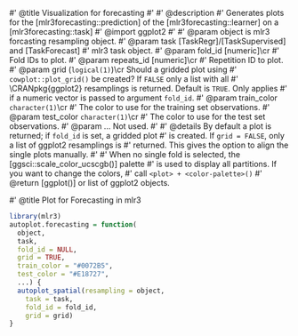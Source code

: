 #' @title Visualization for forecasting
#'
#' @description 
#' Generates plots for the [mlr3forecasting::prediction] of the [mlr3forecasting::learner] on a [mlr3forecasting::task]
#' @import ggplot2
#'
#' @param object is mlr3 forcasting resampling object.
#' @param task [TaskRegr]/[TaskSupervised] and [TaskForecast]
#'   mlr3 task object.
#' @param fold_id [numeric]\cr
#'   Fold IDs to plot.
#' @param repeats_id [numeric]\cr
#'   Repetition ID to plot.
#' @param grid (`logical(1)`)\cr Should a gridded plot using
#'   `cowplot::plot_grid()` be created? If `FALSE` only a list with all
#'   \CRANpkg{ggplot2} resamplings is returned. Default is `TRUE`. Only applies
#'   if a numeric vector is passed to argument `fold_id`.
#' @param train_color `character(1)`\cr
#'   The color to use for the training set observations.
#' @param test_color `character(1)`\cr
#'   The color to use for the test set observations.
#' @param ... Not used.
#'
#' @details By default a plot is returned; if `fold_id` is set, a gridded plot
#'   is created. If `grid = FALSE`, only a list of ggplot2 resamplings is
#'   returned. This gives the option to align the single plots manually.
#'
#'   When no single fold is selected, the [ggsci::scale_color_ucscgb()] palette
#'   is used to display all partitions. If you want to change the colors,
#'   call `<plot> + <color-palette>()`
#' @return [ggplot()] or list of ggplot2 objects.

#' @title Plot for Forecasting in mlr3


```r
library(mlr3)
autoplot.forecasting = function(
  object,
  task,
  fold_id = NULL,
  grid = TRUE,
  train_color = "#0072B5",
  test_color = "#E18727",
  ...) {
  autoplot_spatial(resampling = object,
    task = task,
    fold_id = fold_id,
    grid = grid)
}
```
